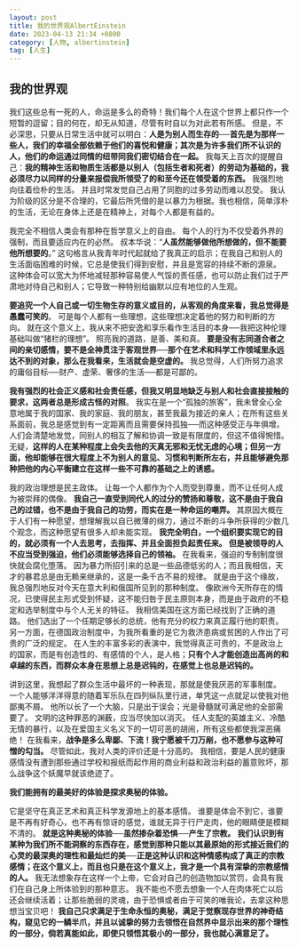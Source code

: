 ```yaml
---
layout: post
title: 我的世界观AlbertEinstein
date: 2023-04-13 21:34 +0800
category: [人物, albertinstein]
tag: [人生]
---
```


## 我的世界观

我们这些总有一死的人，命运是多么的奇特！我们每个人在这个世界上都只作一个短暂的逗留；目的何在，却无从知道，尽管有时自以为对此若有所感。
但是，不必深思，只要从日常生活中就可以明白：**人是为别人而生存的──首先是为那样一些人，我们的幸福全部依赖于他们的喜悦和健康；其次是为许多我们所不认识的人，他们的命运通过同情的纽带同我们密切结合在一起。**
我每天上百次的提醒自己：**我的精神生活和物质生活都是以别人（包括生者和死者）的劳动为基础的，我必须尽力以同样的分量来报偿我所领受了的和至今还在领受着的东西。**
我强烈地向往着俭朴的生活。
并且时常发觉自己占用了同胞的过多劳动而难以忍受。
我认为阶级的区分是不合理的，它最后所凭借的是以暴力为根据。我也相信，简单淳朴的生活，无论在身体上还是在精神上，对每个人都是有益的。

我完全不相信人类会有那种在哲学意义上的自由。
每个人的行为不仅受着外界的强制，而且要适应内在的必然。
叔本华说：“**人虽然能够做他所想做的，但不能要他所想要的**。”
这句格言从我青年时代起就给了我真正的启示；在我自己和别人的生活面临困难的时候，它总是使我们得到安慰，并且是宽容的持续不断的源泉。
这种体会可以宽大为怀地减轻那种容易使人气馁的责任感，也可以防止我们过于严肃地对待自己和别人；它导致一种特别给幽默以应有地位的人生观。

**要追究一个人自己或一切生物生存的意义或目的，从客观的角度来看，我总觉得是愚蠢可笑的**。
可是每个人都有一些理想，这些理想决定着他的努力和判断的方向。
就在这个意义上，我从来不把安逸和享乐看作生活目的本身──我把这种伦理基础叫做“猪栏的理想”。
照亮我的道路，是善、美和真。
**要是没有志同道合者之间的亲切感情，要不是全神贯注于客观世界──那个在艺术和科学工作领域里永远达不到的对象，那么在我看来，生活就会是空虚的。**
我总觉得，人们所努力追求的庸俗目标──财产、虚荣、奢侈的生活──都是可鄙的。

**我有强烈的社会正义感和社会责任感，但我又明显地缺乏与别人和社会直接接触的要求，这两者总是形成古怪的对照**。
我实在是一个“孤独的旅客”，我未曾全心全意地属于我的国家、我的家庭、我的朋友，甚至我最为接近的亲人；在所有这些关系面前，我总是感觉到有一定距离而且需要保持孤独──而这种感受正与年俱增。
人们会清楚地发觉，同别人的相互了解和协调一致是有限度的，但这不值得惋惜。
无疑，**这样的人在某种程度上会失去他的天真无邪和无忧无虑的心境；但另一方面，他却能够在很大程度上不为别人的意见、习惯和判断所左右，并且能够避免那种把他的内心平衡建立在这样一些不可靠的基础之上的诱惑。**

我的政治理想是民主政体。
让每一个人都作为个人而受到尊重，而不让任何人成为被崇拜的偶像。
**我自己一直受到同代人的过分的赞扬和尊敬，这不是由于我自己的过错，也不是由于我自己的功劳，而实在是一种命运的嘲弄。**
其原因大概在于人们有一种愿望，想理解我以自已微薄的绵力，通过不断的斗争所获得的少数几个观念，而这种愿望有很多人却未能实现。
**我完全明白，一个组织要实现它的目的，就必须有一个人去思考，去指挥、并且全面担负起责任来。**
**但是被领导的人不应当受到强迫，他们必须能够选择自己的领袖。**
在我看来，强迫的专制制度很快就会腐化堕落。
因为暴力所招引来的总是一些品德低劣的人；而且我相信，天才的暴君总是由无赖来继承的，这是一条千古不易的规律。
就是由于这个缘故，我总强烈地反对今天在意大利和俄国所见到的那种制度。
像欧洲今天所存在的情况，已使得民主形式受到怀疑，这不能归咎于民主原则本身，而是由于政府的不稳定和选举制度中与个人无关的特征。
我相信美国在这方面已经找到了正确的道路。
他们选出了一个任期足够长的总统，他有充分的权力来真正履行他的职责。
另一方面，在德国政治制度中，为我所看重的是它为救济患病或贫困的人作出了可贵的广泛的规定。
在人生的丰富多彩的表演中，我觉得真正可贵的，不是政治上的国家，而是有创造性的、有感情的个人，是人格；**只有个人才能创造出高尚的和卓越的东西，而群众本身在思想上总是迟钝的，在感觉上也总是迟钝的。**

讲到这里，我想起了群众生活中最坏的一种表现，那就是使我厌恶的军事制度。
一个人能够洋洋得意的随着军乐队在四列纵队里行进，单凭这一点就足以使我对他鄙夷不屑。
他所以长了一个大脑，只是出于误会；光是骨髓就可满足他的全部需要了。
文明的这种罪恶的渊薮，应当尽快加以消灭。
任人支配的英雄主义、冷酷无情的暴行，以及在爱国主义名义下的一切可恶的胡闹，所有这些都使我深恶痛绝！
在我看来，**战争是多么卑鄙、下流！我宁愿被千刀万剐，也不愿参与这种可憎的勾当。**
尽管如此，我对人类的评价还是十分高的。
我相信，要是人民的健康感情没有遭到那些通过学校和报纸而起作用的商业利益和政治利益的蓄意败坏，那么战争这个妖魔早就该绝迹了。

**我们能拥有的最美好的体验是探求奥秘的体验。**
<!-- 我们能拥有的最美好的体验是探求奥秘的体验 -->
它是坚守在真正艺术和真正科学发源地上的基本感情。
谁要是体会不到它，谁要是不再有好奇心，也不再有惊讶的感觉，谁就无异于行尸走肉，他的眼睛便是模糊不清的。
**就是这种奥秘的体验──虽然掺杂着恐惧──产生了宗教。**
**我们认识到有某种为我们所不能洞察的东西存在，感觉到那种只能以其最原始的形式接近我们的心灵的最深奥的理性和最灿烂的美──正是这种认识和这种情感构成了真正的宗教感情；在这个意义上，而且也只是在这个意义上，我才是一个具有深挚的宗教感情的人。**
我无法想象存在这样一个上帝，它会对自己的创造物加以赏罚，会具有我们在自己身上所体验到的那种意志。
我不能也不愿去想象一个人在肉体死亡以后还会继续活着；让那些脆弱的灵魂，由于恐惧或者由于可笑的唯我论，去拿这种思想当宝贝吧！
**我自己只求满足于生命永恒的奥秘，满足于觉察现存世界的神奇结构，窥见它的一鳞半爪，并且以诚挚的努力去领悟在自然界中显示出来的那个理性的一部分，倘若真能如此，即使只领悟其极小的一部分，我也就心满意足了。**
